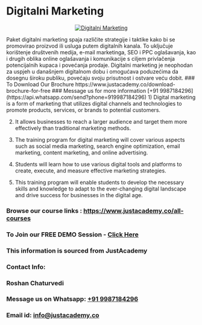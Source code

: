 # Digitalni Marketing

<p align="center">
  <a href="https://justacademy.co/course-detail/digital-marketing">
    <img src="https://justacademy.co/storage2/course_image/1676636720_course_image.webp" alt="Digitalni Marketing">
  </a>
</p>
 Paket digitalni marketing spaja različite strategije i taktike kako bi se promovirao proizvod ili usluga putem digitalnih kanala. To uključuje korištenje društvenih medija, e-mail marketinga, SEO i PPC oglašavanja, kao i drugih oblika online oglašavanja i komunikacije s ciljem privlačenja potencijalnih kupaca i povećanja prodaje. Digitalni marketing je neophodan za uspjeh u današnjem digitalnom dobu i omogućava poduzećima da dosegnu široku publiku, povećaju svoju prisutnost i ostvare veću dobit. 
### To Download Our Brochure https://www.justacademy.co/download-brochure-for-free
### Message us for more information [+91 9987184296](https://api.whatsapp.com/send?phone=919987184296)
1) Digital marketing is a form of marketing that utilizes digital channels and technologies to promote products, services, or brands to potential customers.

2) It allows businesses to reach a larger audience and target them more effectively than traditional marketing methods.

3) The training program for digital marketing will cover various aspects such as social media marketing, search engine optimization, email marketing, content marketing, and online advertising.

4) Students will learn how to use various digital tools and platforms to create, execute, and measure effective marketing strategies.

5) This training program will enable students to develop the necessary skills and knowledge to adapt to the ever-changing digital landscape and drive success for businesses in the digital age.

### Browse our course links : https://www.justacademy.co/all-courses 
### To Join our FREE DEMO Session - [Click Here](https://www.justacademy.co/register-for-course-demo)


### This information is sourced from JustAcademy
### Contact Info:
### Roshan Chaturvedi
### Message us on Whatsapp: [+91 9987184296](https://api.whatsapp.com/send?phone=919987184296)
### Email id: [info@justacademy.co](mailto:info@justacademy.co)
                    
